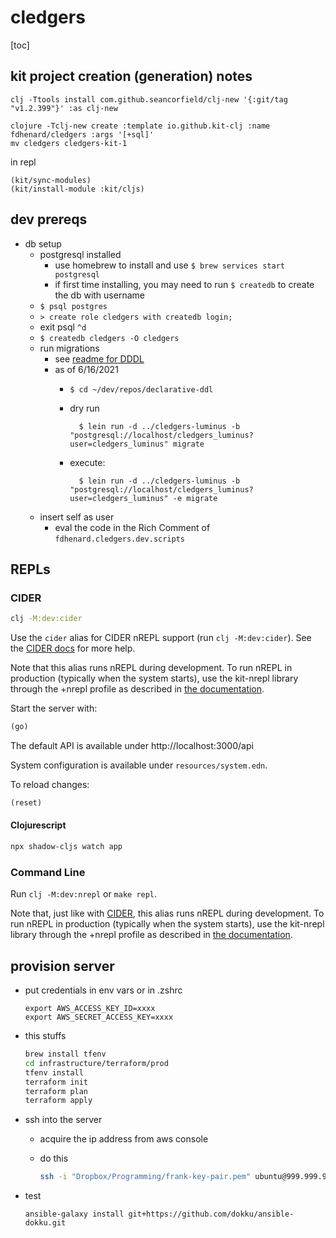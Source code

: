 # cledgers

[toc]

## kit project creation (generation) notes

```shell
clj -Ttools install com.github.seancorfield/clj-new '{:git/tag "v1.2.399"}' :as clj-new

clojure -Tclj-new create :template io.github.kit-clj :name fdhenard/cledgers :args '[+sql]'
mv cledgers cledgers-kit-1
```

in repl

```
(kit/sync-modules)
(kit/install-module :kit/cljs)
```

## dev prereqs

- db setup
    - postgresql installed
        - use homebrew to install and use `$ brew services start postgresql`
        - if first time installing, you may need to run `$ createdb` to create the db with username
    - `$ psql postgres`
    - `> create role cledgers with createdb login;`
    - exit psql `^d`
    - `$ createdb cledgers -O cledgers`
    - run migrations
        - see [readme for DDDL](https://github.com/fdhenard/declarative-ddl)
        - as of 6/16/2021
            - `$ cd ~/dev/repos/declarative-ddl`
            - dry run

                    $ lein run -d ../cledgers-luminus -b "postgresql://localhost/cledgers_luminus?user=cledgers_luminus" migrate

            - execute:

                    $ lein run -d ../cledgers-luminus -b "postgresql://localhost/cledgers_luminus?user=cledgers_luminus" -e migrate

    - insert self as user
        - eval the code in the Rich Comment of `fdhenard.cledgers.dev.scripts`

## REPLs

### CIDER

```sh
clj -M:dev:cider
```

Use the `cider` alias for CIDER nREPL support (run `clj -M:dev:cider`). See the [CIDER docs](https://docs.cider.mx/cider/basics/up_and_running.html) for more help.

Note that this alias runs nREPL during development. To run nREPL in production (typically when the system starts), use the kit-nrepl library through the +nrepl profile as described in [the documentation](https://kit-clj.github.io/docs/profiles.html#profiles).

Start the server with:

```clojure
(go)
```

The default API is available under http://localhost:3000/api

System configuration is available under `resources/system.edn`.

To reload changes:

```clojure
(reset)
```

#### Clojurescript

```sh
npx shadow-cljs watch app
```

### Command Line

Run `clj -M:dev:nrepl` or `make repl`.

Note that, just like with [CIDER](#cider), this alias runs nREPL during development. To run nREPL in production (typically when the system starts), use the kit-nrepl library through the +nrepl profile as described in [the documentation](https://kit-clj.github.io/docs/profiles.html#profiles).

## provision server

- put credentials in env vars or in .zshrc

	```
	export AWS_ACCESS_KEY_ID=xxxx
	export AWS_SECRET_ACCESS_KEY=xxxx
	```

- this stuffs
	
	```sh
	brew install tfenv
	cd infrastructure/terraform/prod
	tfenv install
	terraform init
	terraform plan
	terraform apply
	```
    
- ssh into the server

	- acquire the ip address from aws console
	- do this

	    ```sh
	    ssh -i "Dropbox/Programming/frank-key-pair.pem" ubuntu@999.999.999.999
	    ```
	    

- test

    ```
    ansible-galaxy install git+https://github.com/dokku/ansible-dokku.git
    ```
